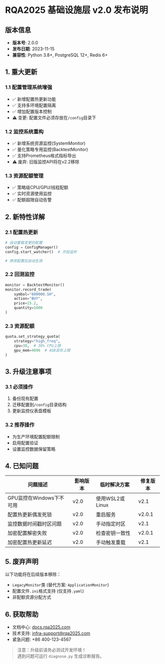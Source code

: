 # RQA2025 基础设施层 v2.0 发布说明

## 版本信息
- **版本号**: 2.0.0
- **发布日期**: 2023-11-15
- **兼容性**: Python 3.8+, PostgreSQL 12+, Redis 6+

## 1. 重大更新

### 1.1 配置管理系统增强
- ✅ 新增配置热更新功能
- ✅ 支持多环境配置隔离
- ✅ 增加配置版本控制
- ⚠️ 变更: 配置文件必须存放在`/config`目录下

### 1.2 监控系统重构
- ✅ 新增系统资源监控(SystemMonitor)
- ✅ 量化策略专用监控(BacktestMonitor)
- ✅ 支持Prometheus格式指标导出
- ⚠️ 废弃: 旧版监控API将在v2.2移除

### 1.3 资源配额管理
- ✅ 策略级CPU/GPU/线程配额
- ✅ 实时资源使用监控
- ✅ 配额超限自动告警

## 2. 新特性详解

### 2.1 配置热更新
```python
# 自动重载变更的配置
config = ConfigManager()
config.start_watcher()  # 开启监听

# 修改配置后自动生效
```

### 2.2 回测监控
```python
monitor = BacktestMonitor()
monitor.record_trade(
    symbol="600000.SH",
    action="BUY",
    price=15.2,
    quantity=1000
)
```

### 2.3 资源配额
```python
quota.set_strategy_quota(
    strategy="high_freq",
    cpu=30,  # 30% CPU上限
    gpu_mem=4096  # 4GB显存上限
)
```

## 3. 升级注意事项

### 3.1 必须操作
1. 备份现有配置
2. 迁移配置到`/config`目录结构
3. 更新监控仪表盘模板

### 3.2 推荐操作
- 为生产环境配置配额限制
- 启用配置验证
- 设置监控数据保留策略

## 4. 已知问题

| 问题描述 | 影响版本 | 临时解决方案 | 修复版本 |
|---------|---------|------------|---------|
| GPU监控在Windows下不可用 | v2.0 | 使用WSL2或Linux | v2.1 |
| 配置热更新偶发死锁 | v2.0 | 重启服务 | v2.0.1 |
| 监控数据时间戳时区问题 | v2.0 | 手动指定时区 | v2.1 |
| 加密配置解密失败 | v2.0 | 检查密钥一致性 | v2.0.1 |
| 加密配置热更新延迟 | v2.0 | 手动触发重载 | v2.1 |

## 5. 废弃声明

以下功能将在后续版本移除：
- `LegacyMonitor`类 (替代方案: `ApplicationMonitor`)
- 配置文件`.ini`格式支持 (仅支持`.yaml`)
- 非配额资源分配方式

## 6. 获取帮助

- 文档中心: [docs.rqa2025.com](https://docs.rqa2025.com)
- 技术支持: infra-support@rqa2025.com
- 紧急问题: +86 400-123-4567

> 注意：升级前请务必测试开发环境！  
> 遇到问题可运行 `diagnose.py` 生成诊断报告。
